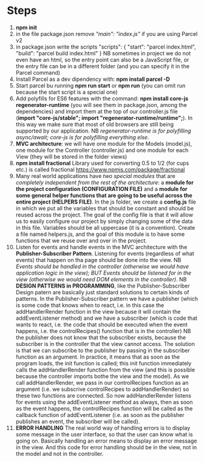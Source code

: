 # Steps
1. **npm init**
2. in the file package.json remove *"main": "index.js"* if you are using Parcel v2
3. in package.json write the scripts
   "scripts": {
    "start": "parcel index.html",
    "build": "parcel build index.html"
    }
  NB sometimes in project we do not even have an html, so the entry point can also be a JavaScript file,
  or the entry file can be in a different folder (and you can specify it in the Parcel command)
4. Install Parcel as a dev dipendency with: **npm install parcel -D**
5. Start parcel bu running **npm run start** or **npm run** (you can omit run because the start script is a special one)
6. Add polyfills for ES6 features with the command: **npm install core-js regenerator-runtime** (you will see them in package.json, among the dependencies) and import them at the top of our controller.js file (**import "core-js/stable"; import "regenerator-runtime/runtime";**). In this way we make sure that most of old browsers are still being supported by our application. NB *regenerator-runtime is for polyfilling async/await; core-js is for polyfilling everything else*.
7. **MVC architecture**: we will have one module for the Models (model.js), one module for the Controller (controller.js) and one module for each View (they will be stored in the folder views)
8. **npm install fractional** Library used for converting 0.5 to 1/2 (for cups etc.) is called fractional https://www.npmjs.com/package/fractional
9. Many real world applications have *two special modules* that are *completely independent from the rest of the architecture*: a **module for the project configuration (CONFIGURATION FILE)** and a **module for some general helper functions that are going to be useful across the entire project (HELPERS FILE)**. In the js folder, we create a **config.js** file in which we put all the variables that should be constant and should be reused across the project. The goal of the config file is that it will allow us to easily configure our project by simply changing some of the data in this file. Variables should be all uppercase (it is a convention). Create a file named helpers.js, and the goal of this module is to have some functions that we reuse over and over in the project.
10. Listen for events and handle events in the MVC architecture with the **Publisher-Subscriber Pattern**. Listening for events (regardless of what events) that happen on tha page should be done into the view. NB *Events should be handled in the controller (otherwise we would have application logic in the view); BUT Events should be listened for in the view (otherwise we would need DOM elements in the controller)*. NB **DESIGN PATTERNS in PROGRAMMING**, like the Publisher-Subscriber Design patern are basically just standard solutions to certain kinds of patterns. In the Publisher-Subscriber pattern we have a publisher (which is some code that knows when to react, i.e. in this case the addHandlerRender function in the view because it will contain the addEventListener method) and we have a subscriber (which is code that wants to react, i.e. the code that should be executed when the event happens, i.e. the controlRecipes() function that is in the controller) NB the publisher does not know that the subscriber exists, because the subscriber is in the controller that the view cannot access. The solution is that we can subscribe to the publisher by passing in the subscriber function as an argument. In practice, it means that as soon as the program loads, the init function is called; this init function immediately calls the addHandlerRender function from the view (and this is possible because the controller imports bothe the view and the model). As we call addHandlerRender, we pass in our controlRecipes function as an argument (i.e. we subscrive controlRecipes to addHandlerRender) so these two functions are connected. So now addHandlerRender listens for events using the addEventListener method as always, then as soon as the event happens, the controlRecipes function will be called as the callback function of addEventListener (i.e. as soon as the publisher publishes an event, the subscriber will be called).
11. **ERROR HANDLING** The real world way of handling errors is to display some message in the user interface, so that the user can know what is going on. Basically handling an error means to display an error message in the view. And this code for error handling should be in the view, not in the model and not in the controller.